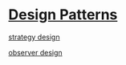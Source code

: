 # [Design Patterns](https://github.com/Khair9/Year-2-CompSci-Notes/blob/main/OOSE2/oose.md)

[strategy design](https://github.com/Khair9/Year-2-CompSci-Notes/blob/main/OOSE2/strategy%20design.md)

[observer design](https://github.com/Khair9/Year-2-CompSci-Notes/blob/main/OOSE2/ObserverPattern.md)
